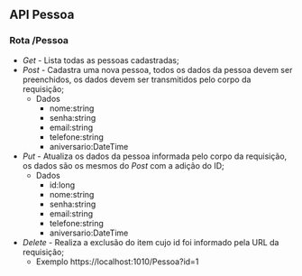 ## API Pessoa

### Rota /Pessoa
- *Get* - Lista todas as pessoas cadastradas;
- *Post* - Cadastra uma nova pessoa, todos os dados da pessoa devem ser
preenchidos, os dados devem ser transmitidos pelo corpo da requisição;
	-  Dados
		- nome:string
		- senha:string
		- email:string
		- telefone:string
		- aniversario:DateTime
- *Put* - Atualiza os dados da pessoa informada pelo corpo da requisição, os dados são os mesmos do *Post* com a adição do ID;
	-  Dados
		- id:long
		- nome:string
		- senha:string
		- email:string
		- telefone:string
		- aniversario:DateTime
- *Delete* - Realiza a exclusão do item cujo id foi informado pela URL da requisição;
	- Exemplo
			 https://localhost:1010/Pessoa?id=1
